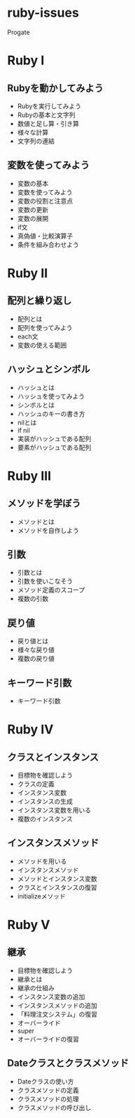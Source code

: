 # ruby-issues

Progate

# Ruby Ⅰ
## Rubyを動かしてみよう
- Rubyを実行してみよう
- Rubyの基本と文字列
- 数値と足し算・引き算
- 様々な計算
- 文字列の連結

## 変数を使ってみよう
- 変数の基本
- 変数を使ってみよう
- 変数の役割と注意点
- 変数の更新
- 変数の展開
- if文
- 真偽値・比較演算子
- 条件を組み合わせよう

# Ruby Ⅱ
## 配列と繰り返し
- 配列とは
- 配列を使ってみよう
- each文
- 変数の使える範囲

## ハッシュとシンボル
- ハッシュとは
- ハッシュを使ってみよう
- シンボルとは
- ハッシュのキーの書き方
- nilとは
- if nil
- 実装がハッシュである配列
- 要素がハッシュである配列

# Ruby Ⅲ
## メソッドを学ぼう
- メソッドとは
- メソッドを自作しよう

## 引数
- 引数とは
- 引数を使いこなそう
- メソッド定義のスコープ
- 複数の引数

## 戻り値
- 戻り値とは
- 様々な戻り値
- 複数の戻り値

## キーワード引数
- キーワード引数

# Ruby Ⅳ
## クラスとインスタンス
- 目標物を確認しよう
- クラスの定義
- インスタンス変数
- インスタンスの生成
- インスタンス変数を用いる
- 複数のインスタンス

## インスタンスメソッド
- メソッドを用いる
- インスタンスメソッド
- メソッドとインスタンス変数
- クラスとインスタンスの復習
- initializeメソッド

# Ruby Ⅴ
## 継承
- 目標物を確認しよう
- 継承とは
- 継承の仕組み
- インスタンス変数の追加
- インスタンスメソッドの追加
- 「料理注文システム」の復習
- オーバーライド
- super
- オーバーライドの復習

## Dateクラスとクラスメソッド
- Dateクラスの使い方
- クラスメソッドの定義
- クラスメソッドの処理
- クラスメソッドの呼び出し
